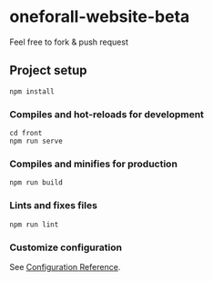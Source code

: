 # oneforall-website-beta

Feel free to fork & push request

## Project setup
```
npm install
```

### Compiles and hot-reloads for development
```
cd front
npm run serve
```

### Compiles and minifies for production
```
npm run build
```

### Lints and fixes files
```
npm run lint
```

### Customize configuration
See [Configuration Reference](https://cli.vuejs.org/config/).
